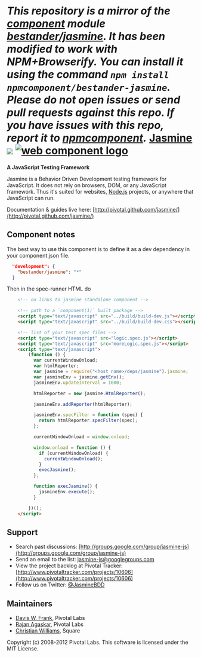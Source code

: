 *This repository is a mirror of the [component](http://component.io) module [bestander/jasmine](http://github.com/bestander/jasmine). It has been modified to work with NPM+Browserify. You can install it using the command `npm install npmcomponent/bestander-jasmine`. Please do not open issues or send pull requests against this repo. If you have issues with this repo, report it to [npmcomponent](https://github.com/airportyh/npmcomponent).*
<a name="README">[Jasmine](http://pivotal.github.com/jasmine/)</a> <a title="Build at Travis CI" href="http://travis-ci.org/#!/pivotal/jasmine"><img src="https://secure.travis-ci.org/pivotal/jasmine.png" /></a>
[![web component logo](https://component.jit.su/component-badge.svg)](https://github.com/component/component)
=======
**A JavaScript Testing Framework**

Jasmine is a Behavior Driven Development testing framework for JavaScript. It does not rely on browsers, DOM, or any JavaScript framework. Thus it's suited for websites, [Node.js](http://nodejs.org) projects, or anywhere that JavaScript can run.

Documentation & guides live here: [http://pivotal.github.com/jasmine/](http://pivotal.github.com/jasmine/)

## Component notes
The best way to use this component is to define it as a dev dependency in your component.json file.  
```json
  "development": {
    "bestander/jasmine": "*"
  }
```
Then in the spec-runner HTML do
```html
    <!-- no links to jasmine standalone component -->

    <!-- path to a `component(1)` built package -->
    <script type="text/javascript" src="../build/build-dev.js"></script>
    <script type="text/javascript" src="../build/build-dev.css"></script>

    <!-- list of your test spec files -->
    <script type="text/javascript" src="logic.spec.js"></script>
    <script type="text/javascript" src="moreLogic.spec.js"></script>
    <script type="text/javascript">
        (function () {
          var currentWindowOnload;
          var htmlReporter;
          var jasmine = require("<host name>/deps/jasmine").jasmine;
          var jasmineEnv = jasmine.getEnv();
          jasmineEnv.updateInterval = 1000;

          htmlReporter = new jasmine.HtmlReporter();

          jasmineEnv.addReporter(htmlReporter);

          jasmineEnv.specFilter = function (spec) {
            return htmlReporter.specFilter(spec);
          };

          currentWindowOnload = window.onload;

          window.onload = function () {
            if (currentWindowOnload) {
              currentWindowOnload();
            }
            execJasmine();
          };

          function execJasmine() {
            jasmineEnv.execute();
          }

        })();
    </script>
```

## Support

* Search past discussions: [http://groups.google.com/group/jasmine-js](http://groups.google.com/group/jasmine-js)
* Send an email to the list: [jasmine-js@googlegroups.com](jasmine-js@googlegroups.com)
* View the project backlog at Pivotal Tracker: [http://www.pivotaltracker.com/projects/10606](http://www.pivotaltracker.com/projects/10606)
* Follow us on Twitter: [@JasmineBDD](http://twitter.com/JasmineBDD)


## Maintainers

* [Davis W. Frank](mailto:dwfrank@pivotallabs.com), Pivotal Labs
* [Rajan Agaskar](mailto:rajan@pivotallabs.com), Pivotal Labs
* [Christian Williams](mailto:antixian666@gmail.com), Square

Copyright (c) 2008-2012 Pivotal Labs. This software is licensed under the MIT License.
